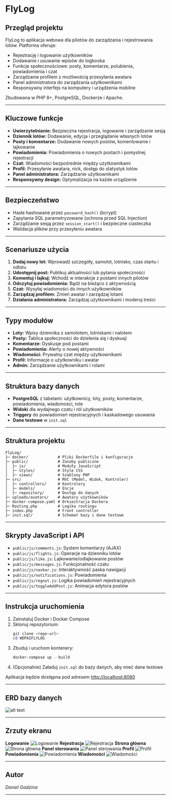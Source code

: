 # FlyLog

## Przegląd projektu
FlyLog to aplikacja webowa dla pilotów do zarządzania i rejestrowania lotów. Platforma oferuje:

- Rejestrację i logowanie użytkowników
- Dodawanie i usuwanie wpisów do logbooka
- Funkcje społecznościowe: posty, komentarze, polubienia, powiadomienia i czat
- Zarządzanie profilem z możliwością przesyłania awatara
- Panel administratora do zarządzania użytkownikami
- Responsywny interfejs na komputery i urządzenia mobilne

Zbudowana w PHP 8+, PostgreSQL, Dockerze i Apache.

---

## Kluczowe funkcje
- **Uwierzytelnianie:** Bezpieczna rejestracja, logowanie i zarządzanie sesją
- **Dziennik lotów:** Dodawanie, edycja i przeglądanie własnych lotów
- **Posty i komentarze:** Dodawanie nowych postów, komentowanie i lajkowanie
- **Powiadomienia:** Powiadomienia o nowych postach i pomyslnej rejestracji
- **Czat:** Wiadomości bezpośrednie między użytkownikami
- **Profil:** Przesyłanie awatara, nick, dostęp do statystyk lotów
- **Panel administratora:** Zarządzanie użytkownikami
- **Responsywny design:** Optymalizacja na każde urządzenie

---

## Bezpieczeństwo
- Hasła hashowane przez `password_hash()` (bcrypt)
- Zapytania SQL parametryzowane (ochrona przed SQL Injection)
- Zarządzanie sesją przez `session_start()` i bezpieczne ciasteczka
- Walidacja plików przy przesyłaniu awatara

---

## Scenariusze użycia
1. **Dodaj nowy lot:** Wprowadź szczegóły, samolot, lotnisko, czas startu i odlotu
2. **Udostępnij post:** Publikuj aktualności lub pytania społeczności
3. **Komentuj i lajkuj:** Wchodź w interakcje z postami innych pilotów
4. **Odczytuj powiadomienia:** Bądź na bieżąco z aktywnością
5. **Czat:** Wysyłaj wiadomości do innych użytkowników
6. **Zarządzaj profilem:** Zmień awatar i zarządzaj lotami
7. **Działania administratora:** Zarządzaj użytkownikami i moderuj treści

---

## Typy modułów
- **Loty:** Wpisy dziennika z samolotem, lotniskami i nalotem
- **Posty:** Tablica społeczności do dzielenia się i dyskusji
- **Komentarze:** Dyskusje pod postami
- **Powiadomienia:** Alerty o nowej aktywności
- **Wiadomości:** Prywatny czat między użytkownikami
- **Profil:** Informacje o użytkowniku i awatar
- **Admin:** Zarządzanie użytkownikami i rolami

---

## Struktura bazy danych
- **PostgreSQL** z tabelami: użytkownicy, loty, posty, komentarze, powiadomienia, wiadomości, role
- **Widoki** dla wydajnego czatu i ról użytkowników
- **Triggery** do powiadomień rejestracyjnych i kaskadowego usuwania
- **Dane testowe** w `init.sql`

---

## Struktura projektu
```
FlyLog/
├─ docker/             # Pliki Dockerfile i konfiguracje
├─ public/             # Zasoby publiczne
│  ├─ js/              # Moduły JavaScript
│  ├─ styles/          # Style CSS
│  ├─ views/           # Szablony PHP
├─ src/                # MVC (Model, Widok, Kontroler)
│  ├─ controllers/     # Kontrolery
│  ├─ models/          # Encje
│  ├─ repository/      # Dostęp do danych
├─ uploads/avatars/    # Awatary użytkowników
├─ docker-compose.yaml # Orkiestracja Dockera
├─ Routing.php         # Logika routingu
├─ index.php           # Front controller
├─ init.sql/           # Schemat bazy i dane testowe
```

---

## Skrypty JavaScript i API
- `public/js/comments.js`: System komentarzy (AJAX)
- `public/js/flights.js`: Operacje na dzienniku lotów
- `public/js/like.js`: Lajkowanie/odlajkowanie postów
- `public/js/messages.js`: Funkcjonalność czatu
- `public/js/navbar.js`: Interaktywność paska nawigacji
- `public/js/notifications.js`: Powiadomienia
- `public/js/regnot.js`: Logika powiadomień rejestracyjnych
- `public/js/toggleAddPost.js`: Animacja edytora postów

---

## Instrukcja uruchomienia
1. Zainstaluj Docker i Docker Compose
2. Sklonuj repozytorium:
   ```powershell
   git clone <repo-url>
   cd WDPAIFLYLOG
   ```
3. Zbuduj i uruchom kontenery:
   ```powershell
   docker-compose up --build
   ```
4. (Opcjonalnie) Załaduj `init.sql` do bazy danych, aby mieć dane testowe

Aplikacja będzie dostępna pod adresem [http://localhost:8080](http://localhost:8080)

---

## ERD bazy danych
![alt text](erd.png)

---

## Zrzuty ekranu
**Logowanie**
![Logowanie](image-1.png)
**Rejestracja**
![Rejestracja](image-2.png)
**Strona główna**
![Strona główna](image.png)
**Panel sterowania**
![Panel sterowania](image-3.png)
**Profil**
![Profil](image-4.png)
**Powiadomienia**
![Powiadomienia](image-5.png)
**Wiadomości**
![Wiadomości](image-6.png)

---

## Autor
*Daniel Gadzina*

---
